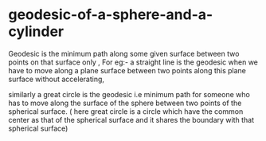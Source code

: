 # geodesic-of-a-sphere-and-a-cylinder
Geodesic is the minimum path along some given surface between two points on that surface only ,
For eg:- a straight line is the geodesic when we have to move along a plane surface between two points along this plane surface without accelerating,

similarly a great circle is the geodesic i.e minimum path for someone who has to move along the surface of the sphere between two points of the
spherical surface.
( here great circle is a circle which have the common center as that of the spherical surface and it shares the boundary with that spherical surface)
